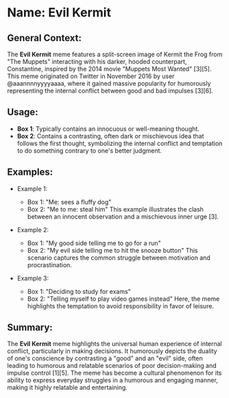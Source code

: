 # Name: Evil Kermit
## General Context:
The **Evil Kermit** meme features a split-screen image of Kermit the Frog from "The Muppets" interacting with his darker, hooded counterpart, Constantine, inspired by the 2014 movie "Muppets Most Wanted" [3][5]. This meme originated on Twitter in November 2016 by user @aaannnnyyyyaaaa, where it gained massive popularity for humorously representing the internal conflict between good and bad impulses [3][6].

## Usage:
- **Box 1**: Typically contains an innocuous or well-meaning thought.
- **Box 2**: Contains a contrasting, often dark or mischievous idea that follows the first thought, symbolizing the internal conflict and temptation to do something contrary to one's better judgment.

## Examples:
- Example 1: 
    - Box 1: "Me: sees a fluffy dog"
    - Box 2: "Me to me: steal him"
    This example illustrates the clash between an innocent observation and a mischievous inner urge [3].

- Example 2:
    - Box 1: "My good side telling me to go for a run"
    - Box 2: "My evil side telling me to hit the snooze button"
    This scenario captures the common struggle between motivation and procrastination.

- Example 3:
    - Box 1: "Deciding to study for exams"
    - Box 2: "Telling myself to play video games instead"
    Here, the meme highlights the temptation to avoid responsibility in favor of leisure.

## Summary:
The **Evil Kermit** meme highlights the universal human experience of internal conflict, particularly in making decisions. It humorously depicts the duality of one's conscience by contrasting a "good" and an "evil" side, often leading to humorous and relatable scenarios of poor decision-making and impulse control [1][5]. The meme has become a cultural phenomenon for its ability to express everyday struggles in a humorous and engaging manner, making it highly relatable and entertaining.